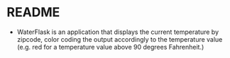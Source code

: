 # README

* WaterFlask is an application that displays the current temperature by zipcode, color coding the output accordingly to the temperature value 
(e.g. red for a temperature value above 90 degrees Fahrenheit.) 